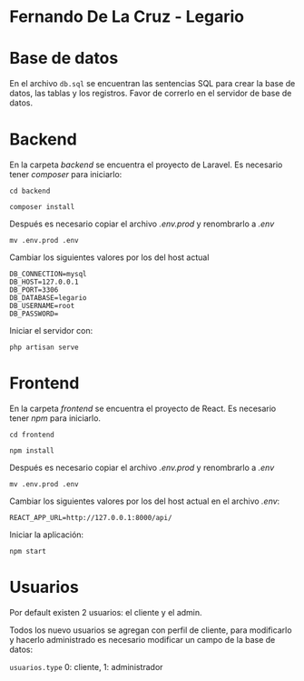 # Fernando  De La Cruz - Legario

# Base de datos
En el archivo ``` db.sql ``` se encuentran las sentencias SQL para crear la base de datos, las tablas y los registros. Favor de correrlo en el servidor de base de datos.

# Backend
En la carpeta *backend* se encuentra el proyecto de Laravel. Es necesario tener *composer* para iniciarlo:

``` cd backend ```

``` composer install ```

Después es necesario copiar el archivo *.env.prod* y renombrarlo a *.env*

``` mv .env.prod .env ```

Cambiar los siguientes valores por los del host actual

```
DB_CONNECTION=mysql
DB_HOST=127.0.0.1
DB_PORT=3306
DB_DATABASE=legario
DB_USERNAME=root
DB_PASSWORD=
```
Iniciar el servidor con:

``` php artisan serve ```

# Frontend
En la carpeta *frontend* se encuentra el proyecto de React. Es necesario tener *npm* para iniciarlo.

` cd frontend `

` npm install `

Después es necesario copiar el archivo *.env.prod* y renombrarlo a *.env*

``` mv .env.prod .env ```

Cambiar los siguientes valores por los del host actual en el archivo *.env*:

``` REACT_APP_URL=http://127.0.0.1:8000/api/ ```

Iniciar la aplicación:

``` npm start ```

# Usuarios
Por default existen 2 usuarios: el cliente y el admin.

Todos los nuevo usuarios se agregan con perfil de cliente, para modificarlo y hacerlo administrado es necesario modificar un campo de la base de datos:

``` usuarios.type ``` 0: cliente, 1: administrador
